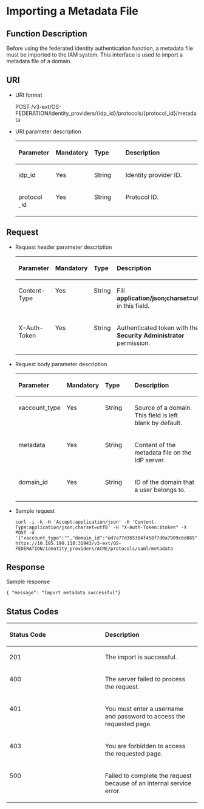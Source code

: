 # Importing a Metadata File<a name="en-us_topic_0057845615"></a>

## Function Description<a name="section60756004163916"></a>

Before using the federated identity authentication function, a metadata file must be imported to the IAM system. This interface is used to import a metadata file of a domain.

## URI<a name="section66385700163916"></a>

-   URI format

    POST /v3-ext/OS-FEDERATION/identity\_providers/\{idp\_id\}/protocols/\{protocol\_id\}/metadata


-   URI parameter description

    <a name="table55329861163916"></a>
    <table><thead align="left"><tr id="row25801157163916"><th class="cellrowborder" valign="top" width="20.48795120487951%" id="mcps1.1.5.1.1"><p id="p9518943163916"><a name="p9518943163916"></a><a name="p9518943163916"></a><strong id="b37426530113629"><a name="b37426530113629"></a><a name="b37426530113629"></a>Parameter</strong></p>
    </th>
    <th class="cellrowborder" valign="top" width="17.008299170082992%" id="mcps1.1.5.1.2"><p id="p32836901163916"><a name="p32836901163916"></a><a name="p32836901163916"></a><strong id="b842352706112524"><a name="b842352706112524"></a><a name="b842352706112524"></a>Mandatory</strong></p>
    </th>
    <th class="cellrowborder" valign="top" width="17.958204179582044%" id="mcps1.1.5.1.3"><p id="p42543361163916"><a name="p42543361163916"></a><a name="p42543361163916"></a><strong id="b84235270615026"><a name="b84235270615026"></a><a name="b84235270615026"></a>Type</strong></p>
    </th>
    <th class="cellrowborder" valign="top" width="44.54554544545545%" id="mcps1.1.5.1.4"><p id="p23460184163916"><a name="p23460184163916"></a><a name="p23460184163916"></a><strong id="b14438018113629"><a name="b14438018113629"></a><a name="b14438018113629"></a>Description</strong></p>
    </th>
    </tr>
    </thead>
    <tbody><tr id="row21226772163916"><td class="cellrowborder" valign="top" width="20.48795120487951%" headers="mcps1.1.5.1.1 "><p id="p41647005163916"><a name="p41647005163916"></a><a name="p41647005163916"></a>idp_id</p>
    </td>
    <td class="cellrowborder" valign="top" width="17.008299170082992%" headers="mcps1.1.5.1.2 "><p id="p17964250163916"><a name="p17964250163916"></a><a name="p17964250163916"></a>Yes</p>
    </td>
    <td class="cellrowborder" valign="top" width="17.958204179582044%" headers="mcps1.1.5.1.3 "><p id="p45818164163916"><a name="p45818164163916"></a><a name="p45818164163916"></a>String</p>
    </td>
    <td class="cellrowborder" valign="top" width="44.54554544545545%" headers="mcps1.1.5.1.4 "><p id="p20283794163916"><a name="p20283794163916"></a><a name="p20283794163916"></a>Identity provider ID.</p>
    </td>
    </tr>
    <tr id="row48336422163916"><td class="cellrowborder" valign="top" width="20.48795120487951%" headers="mcps1.1.5.1.1 "><p id="p22936134163916"><a name="p22936134163916"></a><a name="p22936134163916"></a>protocol _id</p>
    </td>
    <td class="cellrowborder" valign="top" width="17.008299170082992%" headers="mcps1.1.5.1.2 "><p id="p45887583163916"><a name="p45887583163916"></a><a name="p45887583163916"></a>Yes</p>
    </td>
    <td class="cellrowborder" valign="top" width="17.958204179582044%" headers="mcps1.1.5.1.3 "><p id="p25906712163916"><a name="p25906712163916"></a><a name="p25906712163916"></a>String</p>
    </td>
    <td class="cellrowborder" valign="top" width="44.54554544545545%" headers="mcps1.1.5.1.4 "><p id="p18068889163916"><a name="p18068889163916"></a><a name="p18068889163916"></a>Protocol ID.</p>
    </td>
    </tr>
    </tbody>
    </table>


## Request<a name="section54293899163916"></a>

-   Request header parameter description

    <a name="table8423392163916"></a>
    <table><thead align="left"><tr id="row19381879163916"><th class="cellrowborder" valign="top" width="20.31%" id="mcps1.1.5.1.1"><p id="p26428347163916"><a name="p26428347163916"></a><a name="p26428347163916"></a><strong id="b558954018"><a name="b558954018"></a><a name="b558954018"></a>Parameter</strong></p>
    </th>
    <th class="cellrowborder" valign="top" width="17.24%" id="mcps1.1.5.1.2"><p id="p60321356163916"><a name="p60321356163916"></a><a name="p60321356163916"></a><strong id="b89752725"><a name="b89752725"></a><a name="b89752725"></a>Mandatory</strong></p>
    </th>
    <th class="cellrowborder" valign="top" width="17.91%" id="mcps1.1.5.1.3"><p id="p54191633163916"><a name="p54191633163916"></a><a name="p54191633163916"></a><strong id="b993916977"><a name="b993916977"></a><a name="b993916977"></a>Type</strong></p>
    </th>
    <th class="cellrowborder" valign="top" width="44.54%" id="mcps1.1.5.1.4"><p id="p27446130163916"><a name="p27446130163916"></a><a name="p27446130163916"></a><strong id="b425685950"><a name="b425685950"></a><a name="b425685950"></a>Description</strong></p>
    </th>
    </tr>
    </thead>
    <tbody><tr id="row8544089163916"><td class="cellrowborder" valign="top" width="20.31%" headers="mcps1.1.5.1.1 "><p id="p20982571163916"><a name="p20982571163916"></a><a name="p20982571163916"></a>Content-Type</p>
    </td>
    <td class="cellrowborder" valign="top" width="17.24%" headers="mcps1.1.5.1.2 "><p id="p21866706163916"><a name="p21866706163916"></a><a name="p21866706163916"></a>Yes</p>
    </td>
    <td class="cellrowborder" valign="top" width="17.91%" headers="mcps1.1.5.1.3 "><p id="p26372790163916"><a name="p26372790163916"></a><a name="p26372790163916"></a>String</p>
    </td>
    <td class="cellrowborder" valign="top" width="44.54%" headers="mcps1.1.5.1.4 "><p id="p55821246163916"><a name="p55821246163916"></a><a name="p55821246163916"></a>Fill <strong id="b842352706161331"><a name="b842352706161331"></a><a name="b842352706161331"></a>application/json;charset=utf8</strong> in this field.</p>
    </td>
    </tr>
    <tr id="row32629171163916"><td class="cellrowborder" valign="top" width="20.31%" headers="mcps1.1.5.1.1 "><p id="p25717229163916"><a name="p25717229163916"></a><a name="p25717229163916"></a>X-Auth-Token</p>
    </td>
    <td class="cellrowborder" valign="top" width="17.24%" headers="mcps1.1.5.1.2 "><p id="p2720832163916"><a name="p2720832163916"></a><a name="p2720832163916"></a>Yes</p>
    </td>
    <td class="cellrowborder" valign="top" width="17.91%" headers="mcps1.1.5.1.3 "><p id="p19060819163916"><a name="p19060819163916"></a><a name="p19060819163916"></a>String</p>
    </td>
    <td class="cellrowborder" valign="top" width="44.54%" headers="mcps1.1.5.1.4 "><p id="p19047553144032"><a name="p19047553144032"></a><a name="p19047553144032"></a>Authenticated token with the <strong id="b750798910387"><a name="b750798910387"></a><a name="b750798910387"></a>Security Administrator</strong> permission.</p>
    </td>
    </tr>
    </tbody>
    </table>


-   Request body parameter description

    <a name="table20418334163916"></a>
    <table><thead align="left"><tr id="row21228487163916"><th class="cellrowborder" valign="top" width="20.549999999999997%" id="mcps1.1.5.1.1"><p id="p41785905163916"><a name="p41785905163916"></a><a name="p41785905163916"></a><strong id="b1281725640"><a name="b1281725640"></a><a name="b1281725640"></a>Parameter</strong></p>
    </th>
    <th class="cellrowborder" valign="top" width="16.82%" id="mcps1.1.5.1.2"><p id="p29215135163916"><a name="p29215135163916"></a><a name="p29215135163916"></a><strong id="b549651640"><a name="b549651640"></a><a name="b549651640"></a>Mandatory</strong></p>
    </th>
    <th class="cellrowborder" valign="top" width="18.26%" id="mcps1.1.5.1.3"><p id="p17615738163916"><a name="p17615738163916"></a><a name="p17615738163916"></a><strong id="b667528820"><a name="b667528820"></a><a name="b667528820"></a>Type</strong></p>
    </th>
    <th class="cellrowborder" valign="top" width="44.37%" id="mcps1.1.5.1.4"><p id="p17588649163916"><a name="p17588649163916"></a><a name="p17588649163916"></a><strong id="b1274587459"><a name="b1274587459"></a><a name="b1274587459"></a>Description</strong></p>
    </th>
    </tr>
    </thead>
    <tbody><tr id="row15394453163916"><td class="cellrowborder" valign="top" width="20.549999999999997%" headers="mcps1.1.5.1.1 "><p id="p38991141163916"><a name="p38991141163916"></a><a name="p38991141163916"></a>xaccount_type</p>
    </td>
    <td class="cellrowborder" valign="top" width="16.82%" headers="mcps1.1.5.1.2 "><p id="p4165825163916"><a name="p4165825163916"></a><a name="p4165825163916"></a>Yes</p>
    </td>
    <td class="cellrowborder" valign="top" width="18.26%" headers="mcps1.1.5.1.3 "><p id="p1887570163916"><a name="p1887570163916"></a><a name="p1887570163916"></a>String</p>
    </td>
    <td class="cellrowborder" valign="top" width="44.37%" headers="mcps1.1.5.1.4 "><p id="p18675520163916"><a name="p18675520163916"></a><a name="p18675520163916"></a>Source of a domain. This field is left blank by default.</p>
    </td>
    </tr>
    <tr id="row33861957163916"><td class="cellrowborder" valign="top" width="20.549999999999997%" headers="mcps1.1.5.1.1 "><p id="p58464009163916"><a name="p58464009163916"></a><a name="p58464009163916"></a>metadata</p>
    </td>
    <td class="cellrowborder" valign="top" width="16.82%" headers="mcps1.1.5.1.2 "><p id="p37964252163916"><a name="p37964252163916"></a><a name="p37964252163916"></a>Yes</p>
    </td>
    <td class="cellrowborder" valign="top" width="18.26%" headers="mcps1.1.5.1.3 "><p id="p55205609163916"><a name="p55205609163916"></a><a name="p55205609163916"></a>String</p>
    </td>
    <td class="cellrowborder" valign="top" width="44.37%" headers="mcps1.1.5.1.4 "><p id="p42469334163916"><a name="p42469334163916"></a><a name="p42469334163916"></a>Content of the metadata file on the IdP server.</p>
    </td>
    </tr>
    <tr id="row46679688163916"><td class="cellrowborder" valign="top" width="20.549999999999997%" headers="mcps1.1.5.1.1 "><p id="p22958377163916"><a name="p22958377163916"></a><a name="p22958377163916"></a>domain_id</p>
    </td>
    <td class="cellrowborder" valign="top" width="16.82%" headers="mcps1.1.5.1.2 "><p id="p47689214163916"><a name="p47689214163916"></a><a name="p47689214163916"></a>Yes</p>
    </td>
    <td class="cellrowborder" valign="top" width="18.26%" headers="mcps1.1.5.1.3 "><p id="p37621103163916"><a name="p37621103163916"></a><a name="p37621103163916"></a>String</p>
    </td>
    <td class="cellrowborder" valign="top" width="44.37%" headers="mcps1.1.5.1.4 "><p id="p27410534163916"><a name="p27410534163916"></a><a name="p27410534163916"></a>ID of the domain that a user belongs to.</p>
    </td>
    </tr>
    </tbody>
    </table>


-   Sample request

    ```
    curl -i -k -H 'Accept:application/json' -H 'Content-Type:application/json;charset=utf8' -H "X-Auth-Token:$token" -X POST -d '{"xaccount_type":"","domain_id":"ed7a77d365304f458f7d0a7909c6d889","metadata":"$metadataContent"}' https://10.185.190.118:31943/v3-ext/OS-FEDERATION/identity_providers/ACME/protocols/saml/metadata
    ```


## Response<a name="section62771979163916"></a>

Sample response

```
{ "message": "Import metadata successful"}
```

## Status Codes<a name="section64646211163916"></a>

<a name="table1851743163916"></a>
<table><thead align="left"><tr id="row23259822163916"><th class="cellrowborder" valign="top" width="50%" id="mcps1.1.3.1.1"><p id="p4997463163916"><a name="p4997463163916"></a><a name="p4997463163916"></a><strong id="b842352706104328"><a name="b842352706104328"></a><a name="b842352706104328"></a>Status Code</strong></p>
</th>
<th class="cellrowborder" valign="top" width="50%" id="mcps1.1.3.1.2"><p id="p2141364163916"><a name="p2141364163916"></a><a name="p2141364163916"></a><strong id="b1827689602"><a name="b1827689602"></a><a name="b1827689602"></a>Description</strong></p>
</th>
</tr>
</thead>
<tbody><tr id="row39232814163916"><td class="cellrowborder" valign="top" width="50%" headers="mcps1.1.3.1.1 "><p id="p23741356163916"><a name="p23741356163916"></a><a name="p23741356163916"></a>201</p>
</td>
<td class="cellrowborder" valign="top" width="50%" headers="mcps1.1.3.1.2 "><p id="p44001687163916"><a name="p44001687163916"></a><a name="p44001687163916"></a>The import is successful.</p>
</td>
</tr>
<tr id="row60470864163916"><td class="cellrowborder" valign="top" width="50%" headers="mcps1.1.3.1.1 "><p id="p66301833163916"><a name="p66301833163916"></a><a name="p66301833163916"></a>400</p>
</td>
<td class="cellrowborder" valign="top" width="50%" headers="mcps1.1.3.1.2 "><p id="p1739362163916"><a name="p1739362163916"></a><a name="p1739362163916"></a>The server failed to process the request.</p>
</td>
</tr>
<tr id="row15654258163916"><td class="cellrowborder" valign="top" width="50%" headers="mcps1.1.3.1.1 "><p id="p60035358163916"><a name="p60035358163916"></a><a name="p60035358163916"></a>401</p>
</td>
<td class="cellrowborder" valign="top" width="50%" headers="mcps1.1.3.1.2 "><p id="p31025855163916"><a name="p31025855163916"></a><a name="p31025855163916"></a>You must enter a username and password to access the requested page.</p>
</td>
</tr>
<tr id="row10797247163916"><td class="cellrowborder" valign="top" width="50%" headers="mcps1.1.3.1.1 "><p id="p2161834163916"><a name="p2161834163916"></a><a name="p2161834163916"></a>403</p>
</td>
<td class="cellrowborder" valign="top" width="50%" headers="mcps1.1.3.1.2 "><p id="p40890878163916"><a name="p40890878163916"></a><a name="p40890878163916"></a>You are forbidden to access the requested page.</p>
</td>
</tr>
<tr id="row32473582163916"><td class="cellrowborder" valign="top" width="50%" headers="mcps1.1.3.1.1 "><p id="p13114481163916"><a name="p13114481163916"></a><a name="p13114481163916"></a>500</p>
</td>
<td class="cellrowborder" valign="top" width="50%" headers="mcps1.1.3.1.2 "><p id="p55640049163916"><a name="p55640049163916"></a><a name="p55640049163916"></a>Failed to complete the request because of an internal service error.</p>
</td>
</tr>
</tbody>
</table>

